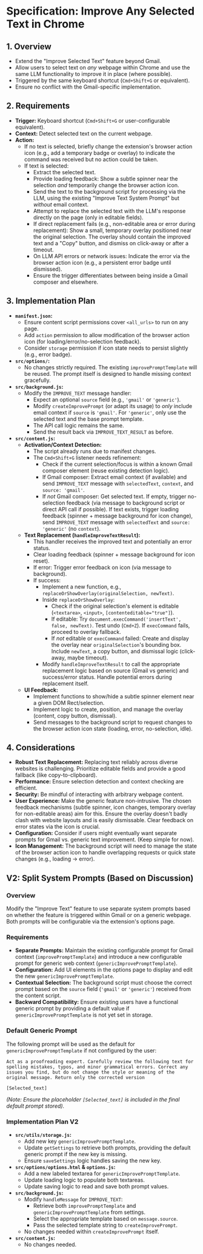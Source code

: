 # Specification: Improve Any Selected Text in Chrome

## 1. Overview

*   Extend the "Improve Selected Text" feature beyond Gmail.
*   Allow users to select text on *any* webpage within Chrome and use the same LLM functionality to improve it in place (where possible).
*   Triggered by the same keyboard shortcut (`Cmd+Shift+G` or equivalent).
*   Ensure no conflict with the Gmail-specific implementation.

## 2. Requirements

*   **Trigger:** Keyboard shortcut (`Cmd+Shift+G` or user-configurable equivalent).
*   **Context:** Detect selected text on the current webpage.
*   **Action:**
    *   If no text is selected, briefly change the extension's browser action icon (e.g., add a temporary badge or overlay) to indicate the command was received but no action could be taken.
    *   If text is selected:
        *   Extract the selected text.
        *   Provide loading feedback: Show a subtle spinner near the selection *and* temporarily change the browser action icon.
        *   Send the text to the background script for processing via the LLM, using the existing "Improve Text System Prompt" but *without* email context.
        *   Attempt to replace the selected text with the LLM's response directly on the page (only in editable fields).
        *   If direct replacement fails (e.g., non-editable area or error during replacement): Show a small, temporary overlay positioned near the original selection. The overlay should contain the improved text and a "Copy" button, and dismiss on click-away or after a timeout.
        *   On LLM API errors or network issues: Indicate the error via the browser action icon (e.g., a persistent error badge until dismissed).
        *   Ensure the trigger differentiates between being inside a Gmail composer and elsewhere.

## 3. Implementation Plan

*   **`manifest.json`:**
    *   Ensure content script permissions cover `<all_urls>` to run on any page.
    *   Add `action` permission to allow modification of the browser action icon (for loading/error/no-selection feedback).
    *   Consider `storage` permission if icon state needs to persist slightly (e.g., error badge).
*   **`src/options/`:**
    *   No changes strictly required. The existing `improvePromptTemplate` will be reused. The prompt itself is designed to handle missing context gracefully.
*   **`src/background.js`:**
    *   Modify the `IMPROVE_TEXT` message handler:
        *   Expect an optional `source` field (e.g., `'gmail'` or `'generic'`).
        *   Modify `createImprovePrompt` (or adapt its usage) to *only* include email context if `source` is `'gmail'`. For `'generic'`, only use the selected text and the base prompt template.
        *   The API call logic remains the same.
        *   Send the result back via `IMPROVE_TEXT_RESULT` as before.
*   **`src/content.js`:**
    *   **Activation/Context Detection:**
        *   The script already runs due to manifest changes.
        *   The `Cmd+Shift+G` listener needs refinement:
            *   Check if the current selection/focus is within a known Gmail composer element (reuse existing detection logic).
            *   If Gmail composer: Extract email context (if available) and send `IMPROVE_TEXT` message with `selectedText`, `context`, and `source: 'gmail'`.
            *   If *not* Gmail composer: Get selected text. If empty, trigger no-selection feedback (via message to background script or direct API call if possible). If text exists, trigger loading feedback (spinner + message background for icon change), send `IMPROVE_TEXT` message with `selectedText` and `source: 'generic'` (no `context`).
    *   **Text Replacement (`handleImproveTextResult`):**
        *   This handler receives the improved text and potentially an error status.
        *   Clear loading feedback (spinner + message background for icon reset).
        *   If error: Trigger error feedback on icon (via message to background).
        *   If success:
            *   Implement a new function, e.g., `replaceOrShowOverlay(originalSelection, newText)`.
            *   Inside `replaceOrShowOverlay`:
                *   Check if the original selection's element is editable (`<textarea>`, `<input>`, `[contenteditable="true"]`).
                *   If editable: Try `document.execCommand('insertText', false, newText)`. Test undo (`Cmd+Z`). If `execCommand` fails, proceed to overlay fallback.
                *   If *not* editable or `execCommand` failed: Create and display the overlay near `originalSelection`'s bounding box. Include `newText`, a copy button, and dismissal logic (click-away, maybe timeout).
            *   Modify `handleImproveTextResult` to call the appropriate replacement logic based on source (Gmail vs generic) and success/error status. Handle potential errors during replacement itself.
    *   **UI Feedback:**
        *   Implement functions to show/hide a subtle spinner element near a given DOM Rect/selection.
        *   Implement logic to create, position, and manage the overlay (content, copy button, dismissal).
        *   Send messages to the background script to request changes to the browser action icon state (loading, error, no-selection, idle).

## 4. Considerations

*   **Robust Text Replacement:** Replacing text reliably across diverse websites is challenging. Prioritize editable fields and provide a good fallback (like copy-to-clipboard).
*   **Performance:** Ensure selection detection and context checking are efficient.
*   **Security:** Be mindful of interacting with arbitrary webpage content.
*   **User Experience:** Make the generic feature non-intrusive. The chosen feedback mechanisms (subtle spinner, icon changes, temporary overlay for non-editable areas) aim for this. Ensure the overlay doesn't badly clash with website layouts and is easily dismissable. Clear feedback on error states via the icon is crucial.
*   **Configuration:** Consider if users might eventually want separate prompts for Gmail vs. generic text improvement. (Keep simple for now).
*   **Icon Management:** The background script will need to manage the state of the browser action icon to handle overlapping requests or quick state changes (e.g., loading -> error).

## V2: Split System Prompts (Based on Discussion)

### Overview

Modify the "Improve Text" feature to use separate system prompts based on whether the feature is triggered within Gmail or on a generic webpage. Both prompts will be configurable via the extension's options page.

### Requirements

*   **Separate Prompts:** Maintain the existing configurable prompt for Gmail context (`improvePromptTemplate`) and introduce a new configurable prompt for generic web context (`genericImprovePromptTemplate`).
*   **Configuration:** Add UI elements in the options page to display and edit the new `genericImprovePromptTemplate`.
*   **Contextual Selection:** The background script must choose the correct prompt based on the `source` field (`'gmail'` or `'generic'`) received from the content script.
*   **Backward Compatibility:** Ensure existing users have a functional generic prompt by providing a default value if `genericImprovePromptTemplate` is not yet set in storage.

### Default Generic Prompt

The following prompt will be used as the default for `genericImprovePromptTemplate` if not configured by the user:

```text
Act as a proofreading expert. Carefully review the following text for spelling mistakes, typos, and minor grammatical errors. Correct any issues you find, but do not change the style or meaning of the original message. Return only the corrected version

[Selected_text]
```

*(Note: Ensure the placeholder `[Selected_text]` is included in the final default prompt stored).* 

### Implementation Plan V2

*   **`src/utils/storage.js`:**
    *   Add new key `genericImprovePromptTemplate`.
    *   Update `getSettings` to retrieve both prompts, providing the default generic prompt if the new key is missing.
    *   Ensure `saveSettings` logic handles saving the new key.
*   **`src/options/options.html` & `options.js`:**
    *   Add a new labeled textarea for `genericImprovePromptTemplate`.
    *   Update loading logic to populate both textareas.
    *   Update saving logic to read and save both prompt values.
*   **`src/background.js`:**
    *   Modify `handleMessage` for `IMPROVE_TEXT`:
        *   Retrieve both `improvePromptTemplate` and `genericImprovePromptTemplate` from settings.
        *   Select the appropriate template based on `message.source`.
        *   Pass the selected template string to `createImprovePrompt`.
    *   No changes needed within `createImprovePrompt` itself.
*   **`src/content.js`:**
    *   No changes needed.
